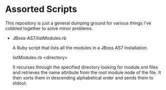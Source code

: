 # Assorted Scripts

This repository is just a general dumping ground for various things I've cobbled
together to solve minor problems.

* JBoss-AS7/listModules.rb

  A Ruby script that lists all the modules in a JBoss AS7 installation.
  
     listModules.rb &lt;directory&gt;
     
  It recurses through the specified directory looking for module.xml files and
  retrieves the name attribute from the root module node of the file.  It then
  sorts them in descending alphabetical order and sends them to stdout.